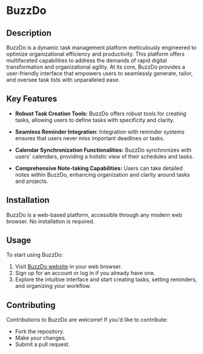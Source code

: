 # BuzzDo

## Description

BuzzDo is a dynamic task management platform meticulously engineered to optimize organizational efficiency and productivity. This platform offers multifaceted capabilities to address the demands of rapid digital transformation and organizational agility. At its core, BuzzDo provides a user-friendly interface that empowers users to seamlessly generate, tailor, and oversee task lists with unparalleled ease.

## Key Features

- **Robust Task Creation Tools:** BuzzDo offers robust tools for creating tasks, allowing users to define tasks with specificity and clarity.
  
- **Seamless Reminder Integration:** Integration with reminder systems ensures that users never miss important deadlines or tasks.

- **Calendar Synchronization Functionalities:** BuzzDo synchronizes with users' calendars, providing a holistic view of their schedules and tasks.

- **Comprehensive Note-taking Capabilities:** Users can take detailed notes within BuzzDo, enhancing organization and clarity around tasks and projects.

## Installation

BuzzDo is a web-based platform, accessible through any modern web browser. No installation is required.

## Usage

To start using BuzzDo:
1. Visit [BuzzDo website](https://mdmahbubreza.github.io/BuzzDO/) in your web browser.
2. Sign up for an account or log in if you already have one.
3. Explore the intuitive interface and start creating tasks, setting reminders, and organizing your workflow.

## Contributing

Contributions to BuzzDo are welcome! If you'd like to contribute:
- Fork the repository.
- Make your changes.
- Submit a pull request.
